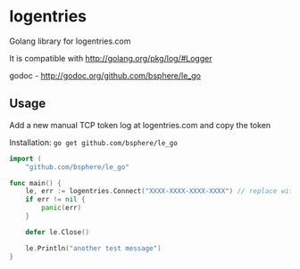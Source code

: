 logentries
=============

Golang library for logentries.com

It is compatible with http://golang.org/pkg/log/#Logger

godoc - http://godoc.org/github.com/bsphere/le_go


Usage
-----
Add a new manual TCP token log at logentries.com and copy the token

Installation: `go get github.com/bsphere/le_go`


```go
import (
	"github.com/bsphere/le_go"

func main() {
	le, err := logentries.Connect("XXXX-XXXX-XXXX-XXXX") // replace with token
	if err != nil {
		panic(err)
	}

	defer le.Close()

	le.Println("another test message")
}
```
